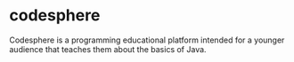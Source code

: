 # codesphere
 Codesphere is a programming educational platform intended for a younger audience that teaches them about the basics of Java.
